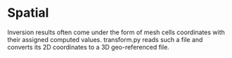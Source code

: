 # Spatial
Inversion results often come under the form of mesh cells coordinates with their assigned computed values.
transform.py reads such a file and converts its 2D coordinates to a 3D geo-referenced file.